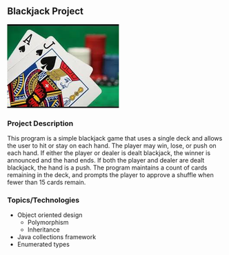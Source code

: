## Blackjack Project
![blackjack](https://github.com/ohshet/BlackjackProject/blob/master/blackjack.jpeg)
### Project Description
This program is a simple blackjack game that uses a single deck and allows the user to hit or stay on each hand.  The player may win, lose, or push on each hand.  If either the player or dealer is dealt blackjack, the winner is announced and the hand ends.  If both the player and dealer are dealt blackjack, the hand is a push.  The program maintains a count of cards remaining in the deck, and prompts the player to approve a shuffle when fewer than 15 cards remain.

### Topics/Technologies
* Object oriented design
	* Polymorphism
	* Inheritance
* Java collections framework
* Enumerated types
